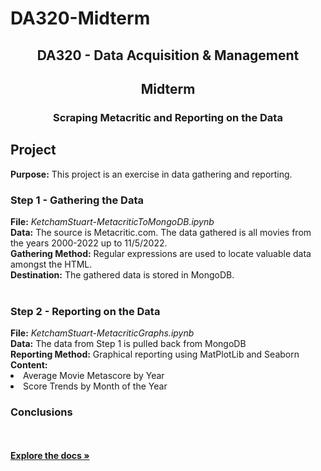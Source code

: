 # DA320-Midterm

<h2 align="center">DA320 - Data Acquisition & Management</h2>
<h2 align="center">Midterm</h2>
<h3 align="center">Scraping Metacritic and Reporting on the Data</h3>

<p align="center">
    <h2>Project</h2>
    <b>Purpose:</b> This project is an exercise in data gathering and reporting.<br />
    <h3>Step 1 - Gathering the Data</h3>
    <b>File:</b> <i>KetchamStuart-MetacriticToMongoDB.ipynb</i><br />
    <b>Data:</b> The source is Metacritic.com. The data gathered is all movies from the years 2000-2022 up to 11/5/2022.<br />
    <b>Gathering Method:</b> Regular expressions are used to locate valuable data amongst the HTML.<br />
    <b>Destination:</b> The gathered data is stored in MongoDB.<br />
    <br />
    <h3>Step 2 - Reporting on the Data</h3>
    <b>File:</b> <i>KetchamStuart-MetacriticGraphs.ipynb</i><br />
    <b>Data:</b> The data from Step 1 is pulled back from MongoDB<br />
    <b>Reporting Method:</b> Graphical reporting using MatPlotLib and Seaborn<br />
    <b>Content:</b> <br />
    <li>Average Movie Metascore by Year</li>
    <li>Score Trends by Month of the Year</li>
    <h3>Conclusions</h3>
    <b>
    <br />
    <br />
    <a href="https://github.com/github_username/repo_name"><strong>Explore the docs »</strong></a>
    <br />
    <br />



</p>